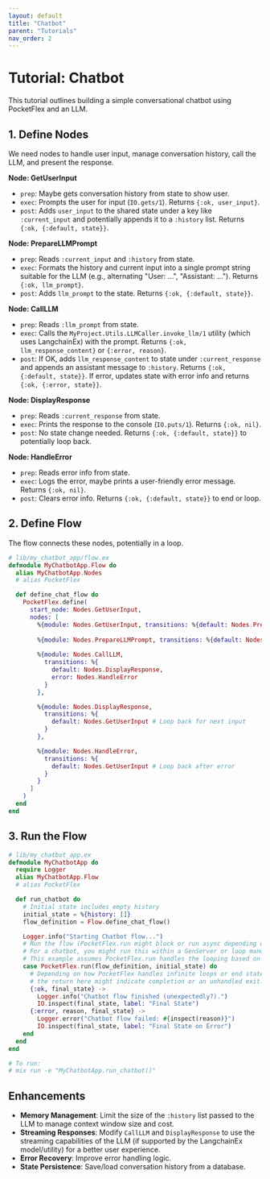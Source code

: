 ```yaml
---
layout: default
title: "Chatbot"
parent: "Tutorials"
nav_order: 2
---
```


# Tutorial: Chatbot

This tutorial outlines building a simple conversational chatbot using PocketFlex and an LLM.

## 1. Define Nodes

We need nodes to handle user input, manage conversation history, call the LLM, and present the response.

**Node: GetUserInput**
- `prep`: Maybe gets conversation history from state to show user.
- `exec`: Prompts the user for input (`IO.gets/1`). Returns `{:ok, user_input}`.
- `post`: Adds `user_input` to the shared state under a key like `:current_input` and potentially appends it to a `:history` list. Returns `{:ok, {:default, state}}`.

**Node: PrepareLLMPrompt**
- `prep`: Reads `:current_input` and `:history` from state.
- `exec`: Formats the history and current input into a single prompt string suitable for the LLM (e.g., alternating "User: ...", "Assistant: ..."). Returns `{:ok, llm_prompt}`.
- `post`: Adds `llm_prompt` to the state. Returns `{:ok, {:default, state}}`.

**Node: CallLLM**
- `prep`: Reads `:llm_prompt` from state.
- `exec`: Calls the `MyProject.Utils.LLMCaller.invoke_llm/1` utility (which uses LangchainEx) with the prompt. Returns `{:ok, llm_response_content}` or `{:error, reason}`.
- `post`: If OK, adds `llm_response_content` to state under `:current_response` and appends an assistant message to `:history`. Returns `{:ok, {:default, state}}`. If error, updates state with error info and returns `{:ok, {:error, state}}`.

**Node: DisplayResponse**
- `prep`: Reads `:current_response` from state.
- `exec`: Prints the response to the console (`IO.puts/1`). Returns `{:ok, nil}`.
- `post`: No state change needed. Returns `{:ok, {:default, state}}` to potentially loop back.

**Node: HandleError**
- `prep`: Reads error info from state.
- `exec`: Logs the error, maybe prints a user-friendly error message. Returns `{:ok, nil}`.
- `post`: Clears error info. Returns `{:ok, {:default, state}}` to end or loop.

## 2. Define Flow

The flow connects these nodes, potentially in a loop.

```elixir
# lib/my_chatbot_app/flow.ex
defmodule MyChatbotApp.Flow do
  alias MyChatbotApp.Nodes
  # alias PocketFlex

  def define_chat_flow do
    PocketFlex.define(
      start_node: Nodes.GetUserInput,
      nodes: [
        %{module: Nodes.GetUserInput, transitions: %{default: Nodes.PrepareLLMPrompt}},
        
        %{module: Nodes.PrepareLLMPrompt, transitions: %{default: Nodes.CallLLM}},
        
        %{module: Nodes.CallLLM, 
          transitions: %{
            default: Nodes.DisplayResponse, 
            error: Nodes.HandleError
          }
        },

        %{module: Nodes.DisplayResponse, 
          transitions: %{
            default: Nodes.GetUserInput # Loop back for next input
          }
        },

        %{module: Nodes.HandleError, 
          transitions: %{
            default: Nodes.GetUserInput # Loop back after error
          }
        }
      ]
    )
  end
end
```

## 3. Run the Flow

```elixir
# lib/my_chatbot_app.ex
defmodule MyChatbotApp do
  require Logger
  alias MyChatbotApp.Flow
  # alias PocketFlex

  def run_chatbot do
    # Initial state includes empty history
    initial_state = %{history: []}
    flow_definition = Flow.define_chat_flow()

    Logger.info("Starting Chatbot flow...")
    # Run the flow (PocketFlex.run might block or run async depending on implementation)
    # For a chatbot, you might run this within a GenServer or loop manually.
    # This example assumes PocketFlex.run handles the looping based on transitions.
    case PocketFlex.run(flow_definition, initial_state) do
      # Depending on how PocketFlex handles infinite loops or end states,
      # the return here might indicate completion or an unhandled exit.
      {:ok, final_state} ->
        Logger.info("Chatbot flow finished (unexpectedly?).")
        IO.inspect(final_state, label: "Final State")
      {:error, reason, final_state} ->
        Logger.error("Chatbot flow failed: #{inspect(reason)}")
        IO.inspect(final_state, label: "Final State on Error")
    end
  end
end

# To run:
# mix run -e "MyChatbotApp.run_chatbot()"
```

## Enhancements

- **Memory Management**: Limit the size of the `:history` list passed to the LLM to manage context window size and cost.
- **Streaming Responses**: Modify `CallLLM` and `DisplayResponse` to use the streaming capabilities of the LLM (if supported by the LangchainEx model/utility) for a better user experience.
- **Error Recovery**: Improve error handling logic.
- **State Persistence**: Save/load conversation history from a database. 